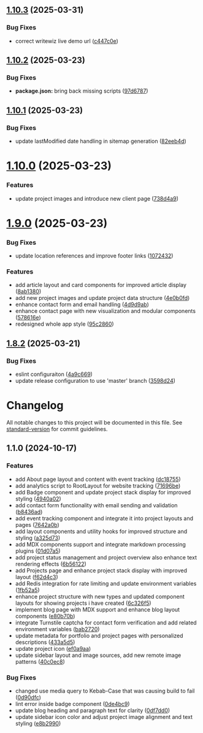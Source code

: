 ## [1.10.3](https://github.com/Shironex/portfolio/compare/v1.10.2...v1.10.3) (2025-03-31)


### Bug Fixes

* correct writewiz live demo url ([c447c0e](https://github.com/Shironex/portfolio/commit/c447c0e3f786b7a7f88c34ecc332e8b0bf186057))

## [1.10.2](https://github.com/Shironex/portfolio/compare/v1.10.1...v1.10.2) (2025-03-23)


### Bug Fixes

* **package.json:** bring back missing scripts ([97d6787](https://github.com/Shironex/portfolio/commit/97d6787f48a59d42749296d8a8495290849baa56))

## [1.10.1](https://github.com/Shironex/portfolio/compare/v1.10.0...v1.10.1) (2025-03-23)


### Bug Fixes

* update lastModified date handling in sitemap generation ([82eeb4d](https://github.com/Shironex/portfolio/commit/82eeb4d25c002f0074949a5182c6028cc2a2f179))

# [1.10.0](https://github.com/Shironex/portfolio/compare/v1.9.0...v1.10.0) (2025-03-23)


### Features

* update project images and introduce new client page ([738d4a9](https://github.com/Shironex/portfolio/commit/738d4a99b0c13c7c91c9a6b8e6631bbe94144d49))

# [1.9.0](https://github.com/Shironex/portfolio/compare/v1.8.2...v1.9.0) (2025-03-23)


### Bug Fixes

* update location references and improve footer links ([1072432](https://github.com/Shironex/portfolio/commit/107243241375d33341051b87e66111822155cc1e))


### Features

* add article layout and card components for improved article display ([8ab1380](https://github.com/Shironex/portfolio/commit/8ab1380ef6534bb0ac8352531b5b890e9d978a5b))
* add new project images and update project data structure ([4e0b0fd](https://github.com/Shironex/portfolio/commit/4e0b0fd9e54c409471e78b75e45a5fdaf0d74dd2))
* enhance contact form and email handling ([4d9d9ab](https://github.com/Shironex/portfolio/commit/4d9d9abd267b1806a9b5094f5784b013f7f22372))
* enhance contact page with new visualization and modular components ([578616e](https://github.com/Shironex/portfolio/commit/578616edde8bdc5d61706ecfe0661dc760fe8092))
* redesigned whole app style ([95c2860](https://github.com/Shironex/portfolio/commit/95c286062721204973ed3e0d582f72c1c61dcdc3))

## [1.8.2](https://github.com/Shironex/portfolio/compare/v1.8.1...v1.8.2) (2025-03-21)


### Bug Fixes

* eslint configuraiton ([4a9c669](https://github.com/Shironex/portfolio/commit/4a9c6694bfed2e5bb255b3923113077fc83818fb))
* update release configuration to use 'master' branch ([3598d24](https://github.com/Shironex/portfolio/commit/3598d24d290c24b00d05357f1092ac799d010716))

# Changelog

All notable changes to this project will be documented in this file. See [standard-version](https://github.com/conventional-changelog/standard-version) for commit guidelines.

## 1.1.0 (2024-10-17)

### Features

- add About page layout and content with event tracking ([dc18755](https://github.com/Shironex/portfolio/commit/dc187553ae701f7e156ee1336421492ff0e4021f))
- add analytics script to RootLayout for website tracking ([71696be](https://github.com/Shironex/portfolio/commit/71696be28a266a0d969a6b7b09cb0b304e12f8ad))
- add Badge component and update project stack display for improved styling ([4940a02](https://github.com/Shironex/portfolio/commit/4940a02d64644e25fc0b8e2865e982526d796aef))
- add contact form functionality with email sending and validation ([b8436ad](https://github.com/Shironex/portfolio/commit/b8436adc54e73d35cde35c7fd8896e52755f9b5a))
- add event tracking component and integrate it into project layouts and pages ([7642a0b](https://github.com/Shironex/portfolio/commit/7642a0b13dec0318f7a6cb8695052a5f837b05c7))
- add layout components and utility hooks for improved structure and styling ([a325d73](https://github.com/Shironex/portfolio/commit/a325d7398bd009f44a7711e60993cf19e0180233))
- add MDX components support and integrate markdown processing plugins ([01d07a5](https://github.com/Shironex/portfolio/commit/01d07a538167de69ced752b0d132c527391365ab))
- add project status management and project overview also enhance text rendering effects ([6b56122](https://github.com/Shironex/portfolio/commit/6b5612208ad7ff56bf0906043d4ad407b2a3c651))
- add Projects page and enhance project stack display with improved layout ([f62d4c3](https://github.com/Shironex/portfolio/commit/f62d4c39478de37ab57193cb5d2a9775edd3790d))
- add Redis integration for rate limiting and update environment variables ([1fb52a5](https://github.com/Shironex/portfolio/commit/1fb52a5757b333025a73cdf8d7c1cbfdddf1ff49))
- enhance project structure with new types and updated component layouts for showing projects i have created ([6c326f5](https://github.com/Shironex/portfolio/commit/6c326f5c22c3a5f3c9b90375e83dc0b2db21020f))
- implement blog page with MDX support and enhance blog layout components ([e80b70b](https://github.com/Shironex/portfolio/commit/e80b70b318972b717f39e6b12326d065fd3d5a15))
- integrate Turnstile captcha for contact form verification and add related environment variables ([bab2720](https://github.com/Shironex/portfolio/commit/bab27203a866f8620bfadf7550dbb6406d08647b))
- update metadata for portfolio and project pages with personalized descriptions ([433a5d5](https://github.com/Shironex/portfolio/commit/433a5d5fb1e0c06486a4c3afba9113326905b123))
- update project icon ([ef0a9aa](https://github.com/Shironex/portfolio/commit/ef0a9aac42fb69512b0fe327bf34f31da79f9e33))
- update sidebar layout and image sources, add new remote image patterns ([40c0ec8](https://github.com/Shironex/portfolio/commit/40c0ec819371c178e446761caf6014b61bb905f9))

### Bug Fixes

- changed use media query to Kebab-Case that was causing build to fail ([0d90dfc](https://github.com/Shironex/portfolio/commit/0d90dfc1b5d556c27689a4479886a5ff1c1c1e60))
- lint error inside badge component ([0de4bc9](https://github.com/Shironex/portfolio/commit/0de4bc9a642daa11d091a17a2dc490f2dbe696af))
- update blog heading and paragraph text for clarity ([0df7dd0](https://github.com/Shironex/portfolio/commit/0df7dd0b24959927426ab12f05f6cf53dbe4662b))
- update sidebar icon color and adjust project image alignment and text styling ([e8b2990](https://github.com/Shironex/portfolio/commit/e8b2990dcaaa8ed4abaa144e8e32d377bace430e))
